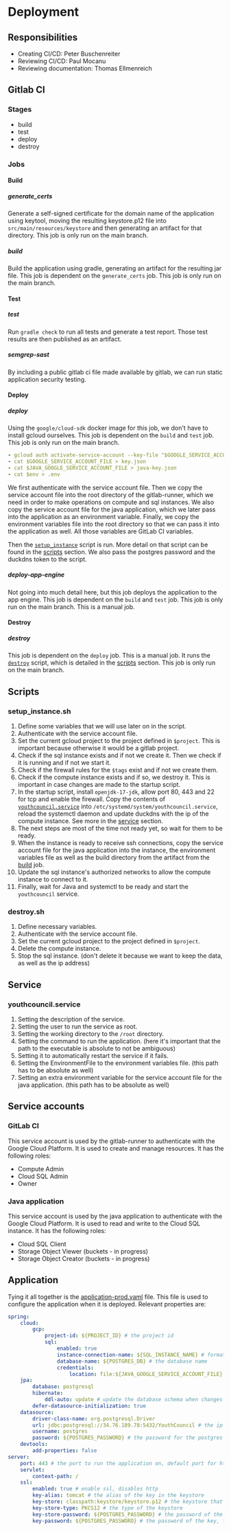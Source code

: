 # Deployment

## Responsibilities

- Creating CI/CD: Peter Buschenreiter
- Reviewing CI/CD: Paul Mocanu
- Reviewing documentation: Thomas Ellmenreich

## Gitlab CI

### Stages

- build
- test
- deploy
- destroy

### Jobs

#### Build

##### generate_certs

Generate a self-signed certificate for the domain name of the application using keytool, moving the resulting
keystore.p12 file into `src/main/resources/keystore` and then generating an artifact for that directory.
This job is only run on the main branch.

##### build

Build the application using gradle, generating an artifact for the resulting jar file.
This job is dependent on the `generate_certs` job.
This job is only run on the main branch.

#### Test

##### test

Run `gradle check` to run all tests and generate a test report. Those test results are then published as an artifact.

##### semgrep-sast

By including a public gitlab ci file made available by gitlab, we can run static application security testing.

#### Deploy

##### deploy

Using the `google/cloud-sdk` docker image for this job, we don't have to install gcloud ourselves.
This job is dependent on the `build` and `test` job.
This job is only run on the main branch.

```yaml
- gcloud auth activate-service-account --key-file "$GOOGLE_SERVICE_ACCOUNT_FILE"
- cat $GOOGLE_SERVICE_ACCOUNT_FILE > key.json
- cat $JAVA_GOOGLE_SERVICE_ACCOUNT_FILE > java-key.json
- cat $env > .env
```

We first authenticate with the service account file. Then we copy the service account file into the root directory of
the gitlab-runner, which we need in order to make operations on compute and sql instances. We also copy the service
account file for the java application, which we later pass into the application as an environment variable. Finally, we
copy the environment variables file into the root directory so that we can pass it into the application as well. All
those variables are GitLab CI variables.

Then the [`setup_instance`](setup_instance.sh) script is run. More detail on that script can be found in
the [scripts](#setupinstancesh) section. We also pass the postgres password and the duckdns token to the script.

##### deploy-app-engine

Not going into much detail here, but this job deploys the application to the app engine.
This job is dependent on the `build` and `test` job.
This job is only run on the main branch.
This is a manual job.

#### Destroy

##### destroy

This job is dependent on the `deploy` job.
This is a manual job.
It runs the [`destroy`](destroy.sh) script, which is detailed in the [scripts](#destroysh) section.
This job is only run on the main branch.

## Scripts

### setup_instance.sh

1. Define some variables that we will use later on in the script.
2. Authenticate with the service account file.
3. Set the current gcloud project to the project defined in `$project`. This is important because otherwise it would
   be a gitlab project.
4. Check if the sql instance exists and if not we create it. Then we check if it is running and if not we start
   it.
5. Check if the firewall rules for the `$tags` exist and if not we create them.
6. Check if the compute instance exists and if so, we destroy it. This is important in case changes are made to
   the startup script.
7. In the startup script, install `openjdk-17-jdk`, allow port 80, 443 and 22 for tcp and enable the firewall.
   Copy the contents of [`youthcouncil.service`](youthcouncil.service) into `/etc/systemd/system/youthcouncil.service`,
   reload the systemctl daemon and update duckdns with the ip of the compute instance. See more in
   the [service](#youthcouncilservice) section.
8. The next steps are most of the time not ready yet, so wait for them to be ready.
9. When the instance is ready to receive ssh connections, copy the service account file for the java application
   into the instance, the environment variables file as well as the build directory from the artifact from
   the [build](#build-1) job.
10. Update the sql instance's authorized networks to allow the compute instance to connect to it.
11. Finally, wait for Java and systemctl to be ready and start the `youthcouncil` service.

### destroy.sh

1. Define necessary variables.
2. Authenticate with the service account file.
3. Set the current gcloud project to the project defined in `$project`.
4. Delete the compute instance.
5. Stop the sql instance. (don't delete it because we want to keep the data, as well as the ip address)

## Service

### youthcouncil.service

1. Setting the description of the service.
2. Setting the user to run the service as root.
3. Setting the working directory to the `/root` directory.
4. Setting the command to run the application. (here it's important that the path to the executable is absolute to not
   be ambiguous)
5. Setting it to automatically restart the service if it fails.
6. Setting the EnvironmentFile to the environment variables file. (this path has to be absolute as well)
7. Setting an extra environment variable for the service account file for the java application. (this path has to be
   absolute as well)

## Service accounts

### GitLab CI

This service account is used by the gitlab-runner to authenticate with the Google Cloud Platform. It is used to create
and manage resources. It has the following roles:

- Compute Admin
- Cloud SQL Admin
- Owner

### Java application

This service account is used by the java application to authenticate with the Google Cloud Platform. It is used to read
and write to the Cloud SQL instance. It has the following roles:

- Cloud SQL Client
- Storage Object Viewer (buckets - in progress)
- Storage Object Creator (buckets - in progress)

## Application

Tying it all together is the [application-prod.yaml](../src/main/resources/application-prod.yaml) file. This file is
used to configure the application when it is deployed. Relevant properties are:

```yaml
spring:
    cloud:
        gcp:
            project-id: ${PROJECT_ID} # the project id
            sql:
                enabled: true
                instance-connection-name: ${SQL_INSTANCE_NAME} # format= project:region:sql-instance-name
                database-name: ${POSTGRES_DB} # the database name
                credentials:
                    location: file:${JAVA_GOOGLE_SERVICE_ACCOUNT_FILE} # the service account file for the java application
    jpa:
        database: postgresql
        hibernate:
            ddl-auto: update # update the database schema when changes are made
        defer-datasource-initialization: true
    datasource:
        driver-class-name: org.postgresql.Driver
        url: jdbc:postgresql://34.76.189.78:5432/YouthCouncil # the ip address of the sql instance
        username: postgres
        password: ${POSTGRES_PASSWORD} # the password for the postgres user
    devtools:
        add-properties: false
server:
    port: 443 # the port to run the application on, default port for https
    servlet:
        context-path: /
    ssl:
        enabled: true # enable ssl, disables http
        key-alias: tomcat # the alias of the key in the keystore
        key-store: classpath:keystore/keystore.p12 # the keystore that was generated in the `generate_certs` job
        key-store-type: PKCS12 # the type of the keystore
        key-store-password: ${POSTGRES_PASSWORD} # the password of the keystore, for simplicity we use the postgres password
        key-password: ${POSTGRES_PASSWORD} # the password of the key, for simplicity we use the postgres password
```
